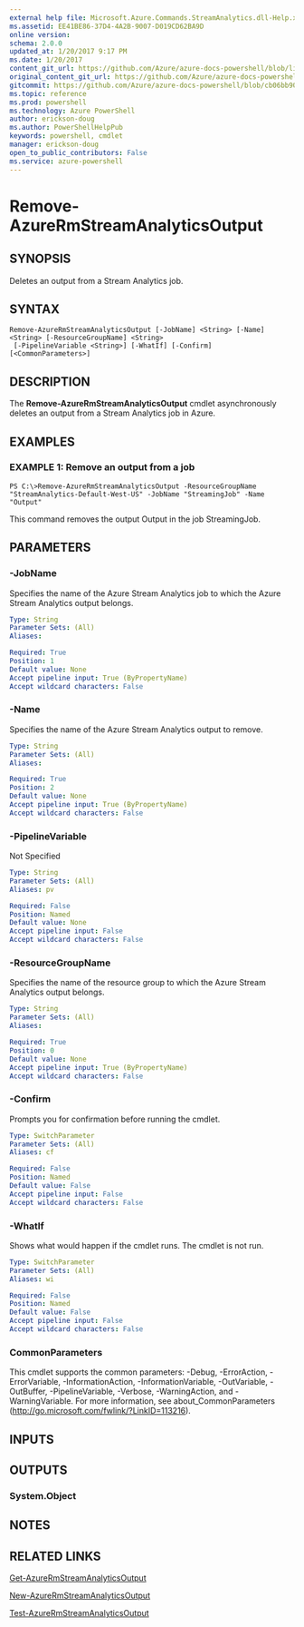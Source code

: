 ```yaml
---
external help file: Microsoft.Azure.Commands.StreamAnalytics.dll-Help.xml
ms.assetid: EE41BE86-37D4-4A2B-9007-D019CD62BA9D
online version: 
schema: 2.0.0
updated_at: 1/20/2017 9:17 PM
ms.date: 1/20/2017
content_git_url: https://github.com/Azure/azure-docs-powershell/blob/live/azureps-cmdlets-docs/ResourceManager/AzureRM.StreamAnalytics/v2.5.0/Remove-AzureRmStreamAnalyticsOutput.md
original_content_git_url: https://github.com/Azure/azure-docs-powershell/blob/live/azureps-cmdlets-docs/ResourceManager/AzureRM.StreamAnalytics/v2.5.0/Remove-AzureRmStreamAnalyticsOutput.md
gitcommit: https://github.com/Azure/azure-docs-powershell/blob/cb06bb906911a2a2e1f57adbafe0c0c97a0b205b/azureps-cmdlets-docs/ResourceManager/AzureRM.StreamAnalytics/v2.5.0/Remove-AzureRmStreamAnalyticsOutput.md
ms.topic: reference
ms.prod: powershell
ms.technology: Azure PowerShell
author: erickson-doug
ms.author: PowerShellHelpPub
keywords: powershell, cmdlet
manager: erickson-doug
open_to_public_contributors: False
ms.service: azure-powershell
---
```


# Remove-AzureRmStreamAnalyticsOutput

## SYNOPSIS
Deletes an output from a Stream Analytics job.

## SYNTAX

```
Remove-AzureRmStreamAnalyticsOutput [-JobName] <String> [-Name] <String> [-ResourceGroupName] <String>
 [-PipelineVariable <String>] [-WhatIf] [-Confirm] [<CommonParameters>]
```

## DESCRIPTION
The **Remove-AzureRmStreamAnalyticsOutput** cmdlet asynchronously deletes an output from a Stream Analytics job in Azure.

## EXAMPLES

### EXAMPLE 1: Remove an output from a job
```
PS C:\>Remove-AzureRmStreamAnalyticsOutput -ResourceGroupName "StreamAnalytics-Default-West-US" -JobName "StreamingJob" -Name "Output"
```

This command removes the output Output in the job StreamingJob.

## PARAMETERS

### -JobName
Specifies the name of the Azure Stream Analytics job to which the Azure Stream Analytics output belongs.

```yaml
Type: String
Parameter Sets: (All)
Aliases: 

Required: True
Position: 1
Default value: None
Accept pipeline input: True (ByPropertyName)
Accept wildcard characters: False
```

### -Name
Specifies the name of the Azure Stream Analytics output to remove.

```yaml
Type: String
Parameter Sets: (All)
Aliases: 

Required: True
Position: 2
Default value: None
Accept pipeline input: True (ByPropertyName)
Accept wildcard characters: False
```

### -PipelineVariable
Not Specified

```yaml
Type: String
Parameter Sets: (All)
Aliases: pv

Required: False
Position: Named
Default value: None
Accept pipeline input: False
Accept wildcard characters: False
```

### -ResourceGroupName
Specifies the name of the resource group to which the Azure Stream Analytics output belongs.

```yaml
Type: String
Parameter Sets: (All)
Aliases: 

Required: True
Position: 0
Default value: None
Accept pipeline input: True (ByPropertyName)
Accept wildcard characters: False
```

### -Confirm
Prompts you for confirmation before running the cmdlet.

```yaml
Type: SwitchParameter
Parameter Sets: (All)
Aliases: cf

Required: False
Position: Named
Default value: False
Accept pipeline input: False
Accept wildcard characters: False
```

### -WhatIf
Shows what would happen if the cmdlet runs.
The cmdlet is not run.

```yaml
Type: SwitchParameter
Parameter Sets: (All)
Aliases: wi

Required: False
Position: Named
Default value: False
Accept pipeline input: False
Accept wildcard characters: False
```

### CommonParameters
This cmdlet supports the common parameters: -Debug, -ErrorAction, -ErrorVariable, -InformationAction, -InformationVariable, -OutVariable, -OutBuffer, -PipelineVariable, -Verbose, -WarningAction, and -WarningVariable. For more information, see about_CommonParameters (http://go.microsoft.com/fwlink/?LinkID=113216).

## INPUTS

## OUTPUTS

### System.Object

## NOTES

## RELATED LINKS

[Get-AzureRmStreamAnalyticsOutput](xref:ResourceManager/AzureRM.StreamAnalytics/v2.5.0/Get-AzureRmStreamAnalyticsOutput.md)

[New-AzureRmStreamAnalyticsOutput](xref:ResourceManager/AzureRM.StreamAnalytics/v2.5.0/New-AzureRmStreamAnalyticsOutput.md)

[Test-AzureRmStreamAnalyticsOutput](xref:ResourceManager/AzureRM.StreamAnalytics/v2.5.0/Test-AzureRmStreamAnalyticsOutput.md)


